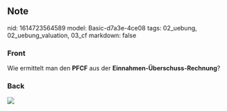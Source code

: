 ## Note
nid: 1614723564589
model: Basic-d7a3e-4ce08
tags: 02_uebung, 02_uebung_valuation, 03_cf
markdown: false

### Front
Wie ermittelt man den <b>PFCF</b> aus der <b>Einnahmen-Überschuss-Rechnung</b>?

### Back
<img src="paste-93b3ad536b3a85b19ad19b9f19aa8dd5dd2431e3.jpg">
